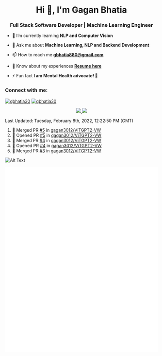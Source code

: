 <h1 align="center">Hi 👋, I'm Gagan Bhatia</h1>
<h3 align="center">Full Stack Software Developer | Machine Learning Engineer</h3>

- 🌱 I’m currently learning **NLP and Computer Vision**

- 💬 Ask me about **Machine Learning, NLP and Backend Development**

- 📫 How to reach me **gbhatia880@gmail.com**

- 📄 Know about my experiences [**Resume here**](https://drive.google.com/file/d/1VebQQLX8_SjgyhgccZByyDmtsXevF4Zf/view?usp=sharing)

- ⚡ Fun fact **I am Mental Health advocate! 🧠**

<h3 align="left">Connect with me:</h3>
<p align="left">
<a href="https://twitter.com/gbhatia30" target="blank"><img align="center" src="https://cdn.jsdelivr.net/npm/simple-icons@3.0.1/icons/twitter.svg" alt="gbhatia30" height="30" width="40" /></a>
<a href="https://linkedin.com/in/gbhatia30" target="blank"><img align="center" src="https://cdn.jsdelivr.net/npm/simple-icons@3.0.1/icons/linkedin.svg" alt="gbhatia30" height="30" width="40" /></a>
</p>

<p align="center">
<a href="https://github-readme-stats.vercel.app/api?username=gagan3012&count_private=true&show_icons=true&include_all_commits=false&hide_border=true&hide_title=true">
  <img width="48%"  src="https://github-readme-stats.vercel.app/api?username=gagan3012&count_private=true&show_icons=true&include_all_commits=false&hide_border=true&hide_title=true" />
</a>
<a href="https://github-readme-streak-stats.herokuapp.com/?user=gagan3012&hide_border=true">
  <img width="48%"  src="https://github-readme-streak-stats.herokuapp.com/?user=gagan3012&hide_border=true" />
</a>
</p>

<!--RECENT_ACTIVITY:last_update-->
Last Updated: Tuesday, February 8th, 2022, 12:22:50 PM (GMT)
<!--RECENT_ACTIVITY:last_update_end-->
<!--RECENT_ACTIVITY:start-->

1. 🎉 Merged PR [#5](https://github.com/gagan3012/ViTGPT2-VW/pull/5) in [gagan3012/ViTGPT2-VW](https://github.com/gagan3012/ViTGPT2-VW)
2. 💪 Opened PR [#5](https://github.com/gagan3012/ViTGPT2-VW/pull/5) in [gagan3012/ViTGPT2-VW](https://github.com/gagan3012/ViTGPT2-VW)
3. 🎉 Merged PR [#4](https://github.com/gagan3012/ViTGPT2-VW/pull/4) in [gagan3012/ViTGPT2-VW](https://github.com/gagan3012/ViTGPT2-VW)
4. 💪 Opened PR [#4](https://github.com/gagan3012/ViTGPT2-VW/pull/4) in [gagan3012/ViTGPT2-VW](https://github.com/gagan3012/ViTGPT2-VW)
5. 🎉 Merged PR [#3](https://github.com/gagan3012/ViTGPT2-VW/pull/3) in [gagan3012/ViTGPT2-VW](https://github.com/gagan3012/ViTGPT2-VW)
<!--RECENT_ACTIVITY:end-->

![Alt Text](https://github.com/gagan3012/gagan3012/blob/output/github-contribution-grid-snake.gif)

![Metrics](https://github.com/gagan3012/gagan3012/blob/main/github-metrics.svg)
